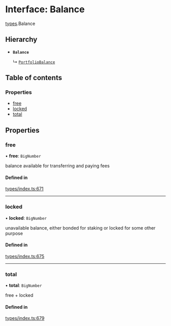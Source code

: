 # Interface: Balance

[types](../wiki/types).Balance

## Hierarchy

- **`Balance`**

  ↳ [`PortfolioBalance`](../wiki/api.entities.Portfolio.types.PortfolioBalance)

## Table of contents

### Properties

- [free](../wiki/types.Balance#free)
- [locked](../wiki/types.Balance#locked)
- [total](../wiki/types.Balance#total)

## Properties

### free

• **free**: `BigNumber`

balance available for transferring and paying fees

#### Defined in

[types/index.ts:671](https://github.com/PolymathNetwork/polymesh-sdk/blob/31dfa0dc/src/types/index.ts#L671)

___

### locked

• **locked**: `BigNumber`

unavailable balance, either bonded for staking or locked for some other purpose

#### Defined in

[types/index.ts:675](https://github.com/PolymathNetwork/polymesh-sdk/blob/31dfa0dc/src/types/index.ts#L675)

___

### total

• **total**: `BigNumber`

free + locked

#### Defined in

[types/index.ts:679](https://github.com/PolymathNetwork/polymesh-sdk/blob/31dfa0dc/src/types/index.ts#L679)
